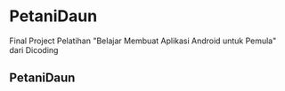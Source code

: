 # PetaniDaun
Final Project Pelatihan "Belajar Membuat Aplikasi Android untuk Pemula" dari Dicoding

## PetaniDaun
